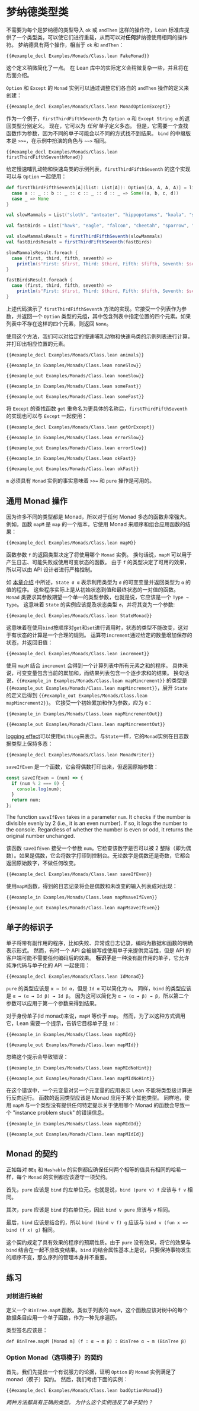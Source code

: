 # 梦纳德类型类

不需要为每个是梦纳德的类型导入 `ok` 或 `andThen` 这样的操作符，Lean 标准库提供了一个类型类，可以使它们进行重载，从而可以对**任何**梦纳德使用相同的操作符。
梦纳德具有两个操作，相当于 `ok` 和 `andThen`：

```lean
{{#example_decl Examples/Monads/Class.lean FakeMonad}}
```

这个定义稍微简化了一点。
在 Lean 库中的实际定义会稍微复杂一些，并且将在后面介绍。

`Option` 和 `Except` 的 `Monad` 实例可以通过调整它们各自的 `andThen` 操作的定义来创建：

```lean
{{#example_decl Examples/Monads/Class.lean MonadOptionExcept}}
```

作为一个例子，`firstThirdFifthSeventh` 为 `Option α` 和 `Except String α` 的返回类型分别定义。
现在，它可以为 _任何_ 单子定义多态。
但是，它需要一个查找函数作为参数，因为不同的单子可能会以不同的方式找不到结果。
`bind` 的中缀版本是 `>>=`，在示例中扮演的角色与 `~~>` 相同。

```lean
{{#example_decl Examples/Monads/Class.lean firstThirdFifthSeventhMonad}}
```

给定慢速哺乳动物和快速鸟类的示例列表，`firstThirdFifthSeventh` 的这个实现可以与 `Option` 一起使用：

```scala
def firstThirdFifthSeventh[A](list: List[A]): Option[(A, A, A, A)] = list match {
  case a :: _ :: b :: _ :: c :: _ :: d :: _ => Some((a, b, c, d))
  case _ => None
}

val slowMammals = List("sloth", "anteater", "hippopotamus", "koala", "sloth")

val fastBirds = List("hawk", "eagle", "falcon", "cheetah", "sparrow", "hummingbird")

val slowMammalsResult = firstThirdFifthSeventh(slowMammals)
val fastBirdsResult = firstThirdFifthSeventh(fastBirds)

slowMammalsResult.foreach {
  case (first, third, fifth, seventh) =>
    println(s"First: $first, Third: $third, Fifth: $fifth, Seventh: $seventh")
}

fastBirdsResult.foreach {
  case (first, third, fifth, seventh) => 
    println(s"First: $first, Third: $third, Fifth: $fifth, Seventh: $seventh")
}

```

上述代码演示了 `firstThirdFifthSeventh` 方法的实现。它接受一个列表作为参数，并返回一个 `Option` 类型的元组，其中包含列表中指定位置的四个元素。如果列表中不存在这样的四个元素，则返回 `None`。

使用这个方法，我们可以对给定的慢速哺乳动物和快速鸟类的示例列表进行计算，并打印出相应位置的元素。

```lean
{{#example_decl Examples/Monads/Class.lean animals}}

{{#example_in Examples/Monads/Class.lean noneSlow}}
```



```output info
{{#example_out Examples/Monads/Class.lean noneSlow}}
```



```lean
{{#example_in Examples/Monads/Class.lean someFast}}
```



```output info
{{#example_out Examples/Monads/Class.lean someFast}}
```

将 `Except` 的查找函数 `get` 重命名为更具体的名称后，`firstThirdFifthSeventh` 的实现也可以与 `Except` 一起使用：

```lean
{{#example_decl Examples/Monads/Class.lean getOrExcept}}

{{#example_in Examples/Monads/Class.lean errorSlow}}
```



```output info
{{#example_out Examples/Monads/Class.lean errorSlow}}
```



```lean
{{#example_in Examples/Monads/Class.lean okFast}}
```



```output info
{{#example_out Examples/Monads/Class.lean okFast}}
```

`m` 必须具有 `Monad` 实例的事实意味着 `>>=` 和 `pure` 操作是可用的。

## 通用 Monad 操作

因为许多不同的类型都是 Monad，所以对于任何 Monad 多态的函数非常强大。
例如，函数 `mapM` 是 `map` 的一个版本，它使用 Monad 来顺序和组合应用函数的结果：

```lean
{{#example_decl Examples/Monads/Class.lean mapM}}
```

函数参数 `f` 的返回类型决定了将使用哪个 `Monad` 实例。
换句话说，`mapM` 可以用于产生日志、可能失败或使用可变状态的函数。
由于 `f` 的类型决定了可用的效果，所以可以由 API 设计者进行严格控制。

如 [本章介绍](../monads.md#numbering-tree-nodes) 中所述，`State σ α` 表示利用类型为 `σ` 的可变变量并返回类型为 `α` 的值的程序。
这些程序实际上是从初始状态到值和最终状态的一对值的函数。
`Monad` 类要求其参数期望一个单一的类型参数，也就是说，它应该是一个 `Type → Type`。
这意味着 `State` 的实例应该提及状态类型 `σ`，并将其变为一个参数:

```lean
{{#example_decl Examples/Monads/Class.lean StateMonad}}
```

这意味着在使用`bind`按顺序对`get`和`set`进行调用时，状态的类型不能改变，这对于有状态的计算是一个合理的规则。
运算符`increment`通过给定的数量增加保存的状态，并返回旧值：

```lean
{{#example_decl Examples/Monads/Class.lean increment}}
```

使用 `mapM` 结合 `increment` 会得到一个计算列表中所有元素之和的程序。
具体来说，可变变量包含当前的累加和，而结果列表包含一个逐步求和的结果。
换句话说，`{{#example_in Examples/Monads/Class.lean mapMincrement}}` 的类型是 `{{#example_out Examples/Monads/Class.lean mapMincrement}}`，展开 `State` 的定义后得到 `{{#example_out Examples/Monads/Class.lean mapMincrement2}}`。
它接受一个初始累加和作为参数，应为 `0`：

```lean
{{#example_in Examples/Monads/Class.lean mapMincrementOut}}
```



```output info
{{#example_out Examples/Monads/Class.lean mapMincrementOut}}
```

[logging effect](../monads.md#logging)可以使用`WithLog`来表示。与`State`一样，它的`Monad`实例在日志数据类型上保持多态：

```lean
{{#example_decl Examples/Monads/Class.lean MonadWriter}}
```

`saveIfEven` 是一个函数，它会将偶数打印出来，但返回原始参数：

```javascript
const saveIfEven = (num) => {
  if (num % 2 === 0) {
    console.log(num);
  }
  return num;
};
```

The function `saveIfEven` takes in a parameter `num`. It checks if the number is divisible evenly by 2 (i.e., it is an even number). If so, it logs the number to the console. Regardless of whether the number is even or odd, it returns the original number unchanged.

该函数 `saveIfEven` 接受一个参数 `num`。它检查该数字是否可以被 2 整除（即为偶数）。如果是偶数，它会将数字打印到控制台。无论数字是偶数还是奇数，它都会返回原始数字，不做任何改变。

```lean
{{#example_decl Examples/Monads/Class.lean saveIfEven}}
```

使用`mapM`函数，得到的日志记录将会是偶数和未改变的输入列表成对出现：

```lean
{{#example_in Examples/Monads/Class.lean mapMsaveIfEven}}
```



```output info
{{#example_out Examples/Monads/Class.lean mapMsaveIfEven}}
```

## 单子的标识子

单子将带有副作用的程序，比如失败、异常或日志记录，编码为数据和函数的明确表示形式。
然而，有时一个 API 会被编写成使用单子来提供灵活性，但是 API 的客户端可能不需要任何编码后的效果。
**标识子**是一种没有副作用的单子，它允许纯净代码与单子化的 API 一起使用：

```lean
{{#example_decl Examples/Monads/Class.lean IdMonad}}
```

`pure` 的类型应该是 `α → Id α`，但是 `Id α` 可以简化为 `α`。
同样，`bind` 的类型应该是 `α → (α → Id β) → Id β`。
因为这可以简化为 `α → (α → β) → β`，所以第二个参数可以应用于第一个参数来得到结果。

对于身份单子(Id monad)来说，`mapM` 等价于 `map`。
然而，为了以这种方式调用它，Lean 需要一个提示，告诉它目标单子是 `Id`：

```lean
{{#example_in Examples/Monads/Class.lean mapMId}}
```



```output info
{{#example_out Examples/Monads/Class.lean mapMId}}
```

忽略这个提示会导致错误：

```lean
{{#example_in Examples/Monads/Class.lean mapMIdNoHint}}
```



```output error
{{#example_out Examples/Monads/Class.lean mapMIdNoHint}}
```

在这个错误中，一个元变量对另一个元变量的应用表示 Lean 不能将类型级计算进行反向运行。
函数的返回类型应该是 Monad 应用于某个其他类型。
同样地，使用 `mapM` 与一个类型没有提供任何特定提示关于使用哪个 Monad 的函数会导致一个 "instance problem stuck" 的错误信息。

```lean
{{#example_in Examples/Monads/Class.lean mapMIdId}}
```



```output error
{{#example_out Examples/Monads/Class.lean mapMIdId}}
```

## Monad 的契约

正如每对 `BEq` 和 `Hashable` 的实例都应确保任何两个相等的值具有相同的哈希一样，每个 `Monad` 的实例都应该遵守一项契约。

首先，`pure` 应该是 `bind` 的左单位元。也就是说，`bind (pure v) f` 应该与 `f v` 相同。

其次，`pure` 应该是 `bind` 的右单位元，因此 `bind v pure` 应该与 `v` 相同。

最后，`bind` 应该是结合的，所以 `bind (bind v f) g` 应该与 `bind v (fun x => bind (f x) g)` 相同。

这个契约规定了具有效果的程序的预期性质。由于 `pure` 没有效果，将它的效果与 `bind` 结合在一起不应改变结果。`bind` 的结合属性基本上是说，只要保持事物发生的顺序不变，那么序列的管理本身并不重要。

## 练习

### 对树进行映射

定义一个 `BinTree.mapM` 函数。类似于列表的 `mapM`，这个函数应该对树中的每个数据条目应用一个单子函数，作为一种先序遍历。

类型签名应该是：

```
def BinTree.mapM [Monad m] (f : α → m β) : BinTree α → m (BinTree β)
```

### Option Monad（选项模子）的契约

首先，我们先提出一个有说服力的论据，证明 `Option` 的 `Monad` 实例满足了 monad（模子）契约。
然后，我们考虑下面的实例：

```lean
{{#example_decl Examples/Monads/Class.lean badOptionMonad}}
```

*两种方法都具有正确的类型。*
*为什么这个实例违反了单子契约？*